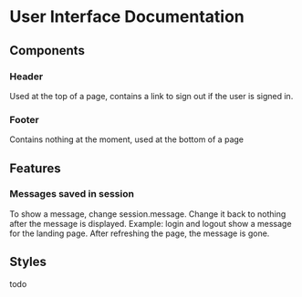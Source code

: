 # User Interface Documentation

## Components
### Header
Used at the top of a page, contains a link to sign out if the user is signed in.

### Footer
Contains nothing at the moment, used at the bottom of a page

## Features

### Messages saved in session
To show a message, change session.message. Change it back to nothing after the message is displayed. Example: login and logout show a message for the landing page. After refreshing the page, the message is gone.

## Styles
todo
